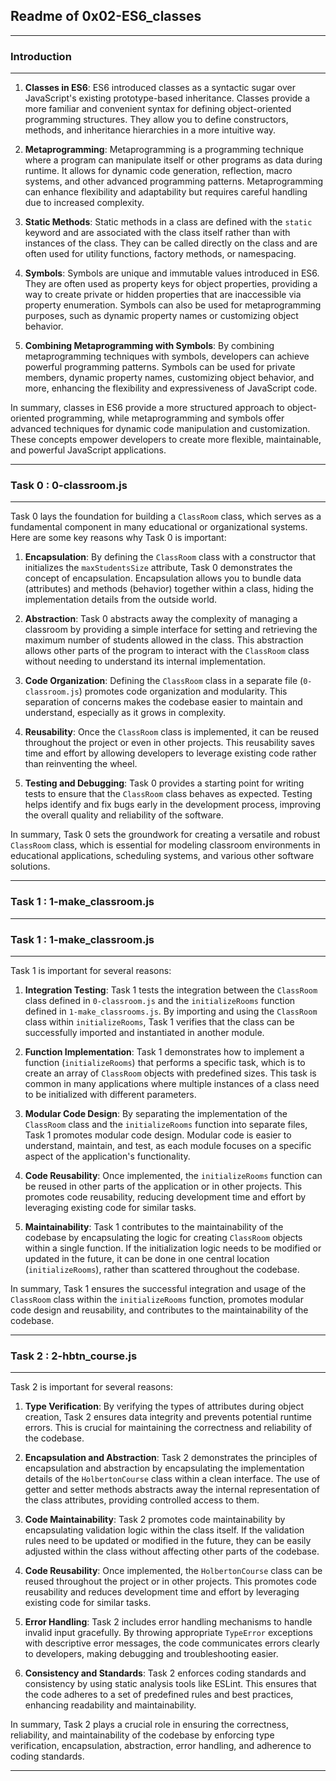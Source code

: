 ## Readme of 0x02-ES6_classes
---

### Introduction
---

1. **Classes in ES6**: ES6 introduced classes as a syntactic sugar over JavaScript's existing prototype-based inheritance. Classes provide a more familiar and convenient syntax for defining object-oriented programming structures. They allow you to define constructors, methods, and inheritance hierarchies in a more intuitive way.

2. **Metaprogramming**: Metaprogramming is a programming technique where a program can manipulate itself or other programs as data during runtime. It allows for dynamic code generation, reflection, macro systems, and other advanced programming patterns. Metaprogramming can enhance flexibility and adaptability but requires careful handling due to increased complexity.

3. **Static Methods**: Static methods in a class are defined with the `static` keyword and are associated with the class itself rather than with instances of the class. They can be called directly on the class and are often used for utility functions, factory methods, or namespacing.

4. **Symbols**: Symbols are unique and immutable values introduced in ES6. They are often used as property keys for object properties, providing a way to create private or hidden properties that are inaccessible via property enumeration. Symbols can also be used for metaprogramming purposes, such as dynamic property names or customizing object behavior.

5. **Combining Metaprogramming with Symbols**: By combining metaprogramming techniques with symbols, developers can achieve powerful programming patterns. Symbols can be used for private members, dynamic property names, customizing object behavior, and more, enhancing the flexibility and expressiveness of JavaScript code.

In summary, classes in ES6 provide a more structured approach to object-oriented programming, while metaprogramming and symbols offer advanced techniques for dynamic code manipulation and customization. These concepts empower developers to create more flexible, maintainable, and powerful JavaScript applications.

---

### Task 0 : 0-classroom.js
---

Task 0 lays the foundation for building a `ClassRoom` class, which serves as a fundamental component in many educational or organizational systems. Here are some key reasons why Task 0 is important:

1. **Encapsulation**: By defining the `ClassRoom` class with a constructor that initializes the `maxStudentsSize` attribute, Task 0 demonstrates the concept of encapsulation. Encapsulation allows you to bundle data (attributes) and methods (behavior) together within a class, hiding the implementation details from the outside world.

2. **Abstraction**: Task 0 abstracts away the complexity of managing a classroom by providing a simple interface for setting and retrieving the maximum number of students allowed in the class. This abstraction allows other parts of the program to interact with the `ClassRoom` class without needing to understand its internal implementation.

3. **Code Organization**: Defining the `ClassRoom` class in a separate file (`0-classroom.js`) promotes code organization and modularity. This separation of concerns makes the codebase easier to maintain and understand, especially as it grows in complexity.

4. **Reusability**: Once the `ClassRoom` class is implemented, it can be reused throughout the project or even in other projects. This reusability saves time and effort by allowing developers to leverage existing code rather than reinventing the wheel.

5. **Testing and Debugging**: Task 0 provides a starting point for writing tests to ensure that the `ClassRoom` class behaves as expected. Testing helps identify and fix bugs early in the development process, improving the overall quality and reliability of the software.

In summary, Task 0 sets the groundwork for creating a versatile and robust `ClassRoom` class, which is essential for modeling classroom environments in educational applications, scheduling systems, and various other software solutions.

---

### Task 1 : 1-make_classroom.js
---

### Task 1 : 1-make_classroom.js
---

Task 1 is important for several reasons:

1. **Integration Testing**: Task 1 tests the integration between the `ClassRoom` class defined in `0-classroom.js` and the `initializeRooms` function defined in `1-make_classrooms.js`. By importing and using the `ClassRoom` class within `initializeRooms`, Task 1 verifies that the class can be successfully imported and instantiated in another module.

2. **Function Implementation**: Task 1 demonstrates how to implement a function (`initializeRooms`) that performs a specific task, which is to create an array of `ClassRoom` objects with predefined sizes. This task is common in many applications where multiple instances of a class need to be initialized with different parameters.

3. **Modular Code Design**: By separating the implementation of the `ClassRoom` class and the `initializeRooms` function into separate files, Task 1 promotes modular code design. Modular code is easier to understand, maintain, and test, as each module focuses on a specific aspect of the application's functionality.

4. **Code Reusability**: Once implemented, the `initializeRooms` function can be reused in other parts of the application or in other projects. This promotes code reusability, reducing development time and effort by leveraging existing code for similar tasks.

5. **Maintainability**: Task 1 contributes to the maintainability of the codebase by encapsulating the logic for creating `ClassRoom` objects within a single function. If the initialization logic needs to be modified or updated in the future, it can be done in one central location (`initializeRooms`), rather than scattered throughout the codebase.

In summary, Task 1 ensures the successful integration and usage of the `ClassRoom` class within the `initializeRooms` function, promotes modular code design and reusability, and contributes to the maintainability of the codebase.

---

### Task 2 : 2-hbtn_course.js
---

Task 2 is important for several reasons:

1. **Type Verification**: By verifying the types of attributes during object creation, Task 2 ensures data integrity and prevents potential runtime errors. This is crucial for maintaining the correctness and reliability of the codebase.

2. **Encapsulation and Abstraction**: Task 2 demonstrates the principles of encapsulation and abstraction by encapsulating the implementation details of the `HolbertonCourse` class within a clean interface. The use of getter and setter methods abstracts away the internal representation of the class attributes, providing controlled access to them.

3. **Code Maintainability**: Task 2 promotes code maintainability by encapsulating validation logic within the class itself. If the validation rules need to be updated or modified in the future, they can be easily adjusted within the class without affecting other parts of the codebase.

4. **Code Reusability**: Once implemented, the `HolbertonCourse` class can be reused throughout the project or in other projects. This promotes code reusability and reduces development time and effort by leveraging existing code for similar tasks.

5. **Error Handling**: Task 2 includes error handling mechanisms to handle invalid input gracefully. By throwing appropriate `TypeError` exceptions with descriptive error messages, the code communicates errors clearly to developers, making debugging and troubleshooting easier.

6. **Consistency and Standards**: Task 2 enforces coding standards and consistency by using static analysis tools like ESLint. This ensures that the code adheres to a set of predefined rules and best practices, enhancing readability and maintainability.

In summary, Task 2 plays a crucial role in ensuring the correctness, reliability, and maintainability of the codebase by enforcing type verification, encapsulation, abstraction, error handling, and adherence to coding standards.

---


